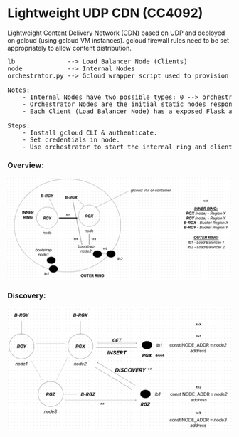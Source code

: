 # Lightweight UDP CDN (CC4092)
Lightweight Content Delivery Network (CDN) based on UDP and deployed on gcloud (using gcloud VM instances). gcloud firewall rules need to be set appropriately to allow content distribution. 

<pre>
lb              --> Load Balancer Node (Clients)
node            --> Internal Nodes
orchestrator.py --> Gcloud wrapper script used to provision the CDN

Notes:
    - Internal Nodes have two possible types: 0 --> orchestrator | 1 --> internal.
    - Orchestrator Nodes are the initial static nodes responsible for descovering other nodes in the inner ring.
    - Each Client (Load Balancer Node) has a exposed Flask app where content can be pushed + pulled.

Steps:
    - Install gcloud CLI & authenticate.
    - Set credentials in node.
    - Use orchestrator to start the internal ring and client apps.
</pre>

### Overview:
![Overview](imgs/overview.png)

### Discovery:
![Discovery](imgs/overview2.png)